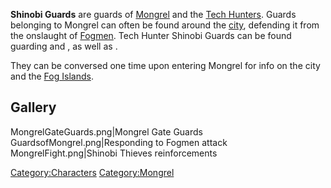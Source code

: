 **Shinobi Guards** are guards of [Mongrel](Mongrel_(Faction).md "wikilink")
and the [Tech Hunters](03%20-%20Projects%20&%20Wikis/Kenshi/Kenshi%20Wiki/Kenshi%20Wiki%20Template/Tech_Hunters.md "wikilink"). Guards belonging to
Mongrel can often be found around the [city](Mongrel.md "wikilink"),
defending it from the onslaught of [Fogmen](03%20-%20Projects%20&%20Wikis/Kenshi/Kenshi%20Wiki/Kenshi%20Wiki%20Template/Fogmen.md "wikilink"). Tech
Hunter Shinobi Guards can be found guarding [](Adventurer_Ranger_Shop.md) and [](Empire_Ranger_Shop.md), as well as [](Tech_Hunter_Bar.md).

They can be conversed one time upon entering Mongrel for info on the
city and the [Fog Islands](Fog_Islands.md "wikilink").

## Gallery

MongrelGateGuards.png\|Mongrel Gate Guards
GuardsofMongrel.png\|Responding to Fogmen attack
MongrelFight.png\|Shinobi Thieves reinforcements

[Category:Characters](Category:Characters "wikilink")
[Category:Mongrel](Category:Mongrel "wikilink")